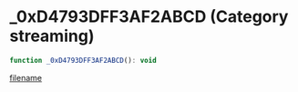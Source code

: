 # _0xD4793DFF3AF2ABCD (Category streaming)

```js
function _0xD4793DFF3AF2ABCD(): void
```

[filename](_0xD4793DFF3AF2ABCD_m.md ':include')